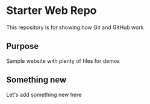# Starter Web Repo

This repository is for showing how Git and GitHub work

## Purpose

Sample website with plenty of files for demos

## Something new

Let's add something new here